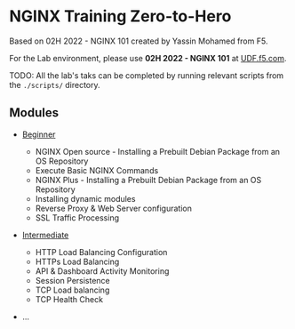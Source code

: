 # NGINX Training Zero-to-Hero

Based on 02H 2022 - NGINX 101 created by Yassin Mohamed from F5.

For the Lab environment, please use **02H 2022 - NGINX 101** at [UDF.f5.com](udf.f5.com).



TODO: All the lab's taks can be completed by running relevant scripts from the `./scripts/` directory.



## Modules

- [Beginner](./01_lab.md)
  - NGINX Open source - Installing a Prebuilt Debian Package from an OS Repository
  - Execute Basic NGINX Commands
  - NGINX Plus - Installing a Prebuilt Debian Package from an OS Repository
  - Installing dynamic modules
  - Reverse Proxy & Web Server configuration
  - SSL Traffic Processing

- [Intermediate](./02_lab.md)
  - HTTP Load Balancing Configuration
  - HTTPs Load Balancing
  - API & Dashboard Activity Monitoring
  - Session Persistence
  - TCP Load balancing
  - TCP Health Check

- ...

